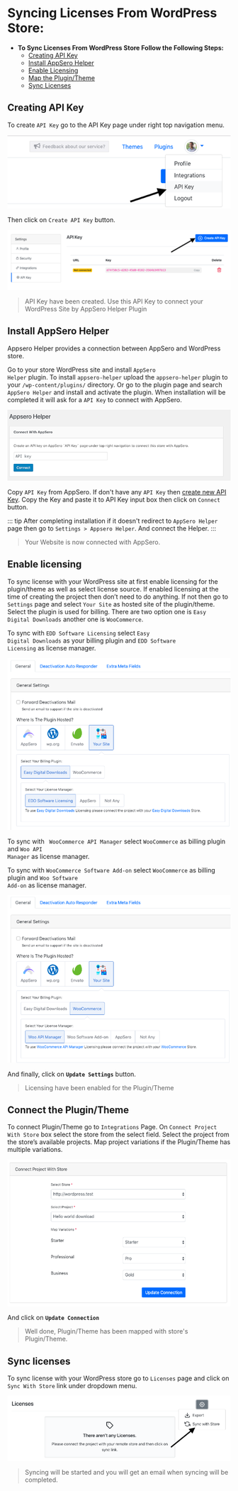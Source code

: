 # Syncing Licenses From WordPress Store:

- **To Sync Licenses From WordPress Store Follow the Following Steps:**
    - [Creating API Key](#creating-api-key)
    - [Install AppSero Helper](#install-appsero-helper)
    - [Enable Licensing](#enable-licensing)
    - [Map the Plugin/Theme](#connect-the-plugin-theme)
    - [Sync Licenses](#sync-licenses)

## Creating API Key

To create <code>API Key</code> go to the API Key page under right top navigation menu.

![API Key](../images/api-key/1.png)

Then click on <code>Create API Key</code> button.

![Create API Key](../images/api-key/2.png)

> API Key have been created. Use this API Key to connect your WordPress Site by AppSero Helper Plugin

## Install AppSero Helper

Appsero Helper provides a connection between AppSero and WordPress store.

Go to your store WordPress site and install <code>AppSero Helper</code> plugin. To install `appsero-helper` upload the `appsero-helper` plugin to your `/wp-content/plugins/` directory. Or go to the plugin page and search `AppSero Helper` and install and activate the plugin. When installation will be completed it will ask for a `API Key` to connect with AppSero.
 
 ![Activate AppSero Helper](../images/api-key/activate-wordpress.png)
 
 Copy `API Key` from AppSero. If don't have any `API Key` then [create new API Key](/). Copy the Key and paste it to API Key input box then click on `Connect` button.
 
 ::: tip
 After completing installation if it doesn't redirect to `AppSero Helper` page then go to `Settings > Appsero Helper`. And connect the Helper.
 :::

> Your Website is now connected with AppSero.

## Enable licensing

To sync license with your WordPress site at first enable licensing for the plugin/theme as well as select license source. If enabled licensing at the time of creating the project then don’t need to do anything. If not then go to <code>Settings</code> page and select <code>Your Site</code> as hosted site of the plugin/theme. Select the plugin is used for billing. There are two option one is <code>Easy Digital Downloads</code> another one is <code>WooCommerce</code>.  

To sync with <code>EDD Software Licensing</code> select <code>Easy Digital Downloads</code> as your billing plugin and <code>EDD Software Licensing</code> as license manager. 

![General Settings](../images/settings/1.png)

To sync with <code> WooCommerce API Manager</code> select <code>WooCommerce</code> as billing plugin and <code>Woo API Manager</code> as license manager. 
               
To sync with <code>WooCommerce Software Add-on</code> select <code>WooCommerce</code> as billing plugin and <code>Woo Software Add-on</code> as license manager. 

![General Settings](../images/settings/2.png)

And finally, click on **<code>Update Settings</code>** button.

> Licensing have been enabled for the Plugin/Theme


## Connect the Plugin/Theme

To connect Plugin/Theme go to <code>Integrations</code> Page. On <code>Connect Project With Store</code> box select the store from the select field. 
Select the project from the store’s available projects. Map project variations if the Plugin/Theme has multiple variations. 

![Connect Project With Store](../images/api-key/3.png)

And click on **<code>Update Connection</code>**

> Well done, Plugin/Theme has been mapped with store's Plugin/Theme.


## Sync licenses

To sync license with your WordPress store go to <code>Licenses</code> page and click on <code>Sync With Store</code> link under dropdown menu.

![API Key](../images/license-syncing.png)

> Syncing will be started and you will get an email when syncing will be completed. 


